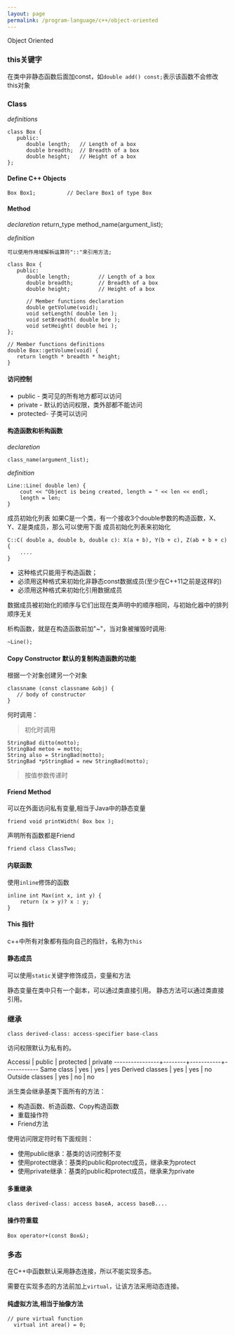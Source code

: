 ```yaml
---
layout: page
permalink: /program-language/c++/object-oriented
---
```


Object Oriented

### this关键字
在类中非静态函数后面加const，如`double add() const;`表示该函数不会修改this对象

### Class 

*definitions*

	class Box {
	   public:
	      double length;   // Length of a box
	      double breadth;  // Breadth of a box
	      double height;   // Height of a box
	};

#### Define C++ Objects

	Box Box1;          // Declare Box1 of type Box

#### Method

*declaretion*
	return_type method_name(argument_list);

*definition*

	可以使用作用域解柝运算符"::"来引用方法;

	class Box {
	   public:
	      double length;         // Length of a box
	      double breadth;        // Breadth of a box
	      double height;         // Height of a box
	
	      // Member functions declaration
	      double getVolume(void);
	      void setLength( double len );
	      void setBreadth( double bre );
	      void setHeight( double hei );
	};
	
	// Member functions definitions
	double Box::getVolume(void) {
	   return length * breadth * height;
	}

#### 访问控制

* public   - 类可见的所有地方都可以访问
* private  - 默认的访问权限，类外部都不能访问
* protected- 子类可以访问

#### 构造函数和析构函数

*declaretion*

	class_name(argument_list);

*definition*

	Line::Line( double len) {
		cout << "Object is being created, length = " << len << endl;
		length = len;
	}

成员初始化列表
如果C是一个类，有一个接收3个double参数的构造函数，X、Y、Z是类成员，那么可以使用下面
成员初始化列表来初始化

	C::C( double a, double b, double c): X(a + b), Y(b + c), Z(ab + b + c) {
		....
	}

* 这种格式只能用于构造函数；
* 必须用这种格式来初始化非静态const数据成员(至少在C++11之前是这样的)
* 必须用这种格式来初始化引用数据成员

数据成员被初始化的顺序与它们出现在类声明中的顺序相同，与初始化器中的排列顺序无关


析构函数，就是在构造函数前加"~"，当对象被摧毁时调用:

	~Line();

#### Copy Constructor 默认的复制构造函数的功能
根据一个对象创建另一个对象

	classname (const classname &obj) {
	   // body of constructor
	}

何时调用：
> 初化时调用

    StringBad ditto(motto);
    StringBad metoo = motto;
    String also = StringBad(motto);
    StringBad *pStringBad = new StringBad(motto);

> 按值参数传递时

#### Friend Method
可以在外面访问私有变量,相当于Java中的静态变量

	friend void printWidth( Box box );

声明所有函数都是Friend

	friend class ClassTwo;

#### 内联函数
使用`inline`修饰的函数

	inline int Max(int x, int y) {
		return (x > y)? x : y;
	}

#### This 指针
c++中所有对象都有指向自己的指针，名称为`this`

#### 静态成员
可以使用`static`关键字修饰成员，变量和方法

静态变量在类中只有一个副本，可以通过类直接引用。
静态方法可以通过类直接引用。

### 继承

	class derived-class: access-specifier base-class

访问权限默认为私有的。

Accessi         | public | protected | private
----------------+--------+-----------+------------
Same class      | yes    | yes       | yes
Derived classes	| yes    | yes       | no
Outside classes | yes    | no        | no

派生类会继承基类下面所有的方法：

* 构造函数、析造函数、Copy构造函数
* 重载操作符
* Friend方法

使用访问限定符时有下面规则：

* 使用public继承：基类的访问控制不变
* 使用protect继承：基类的public和protect成员，继承来为protect
* 使用private继承：基类的public和protect成员，继承来为private

#### 多重继承

	class derived-class: access baseA, access baseB....


#### 操作符重载

	Box operator+(const Box&);

### 多态
在C++中函数默认采用静态连接，所以不能实现多态。

需要在实现多态的方法前加上`virtual`，让该方法采用动态连接。

#### 纯虚拟方法,相当于抽像方法

	// pure virtual function
      virtual int area() = 0;



